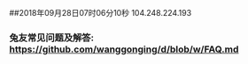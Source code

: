 ##2018年09月28日07时06分10秒 104.248.224.193
### 兔友常见问题及解答: https://github.com/wanggonging/d/blob/w/FAQ.md
